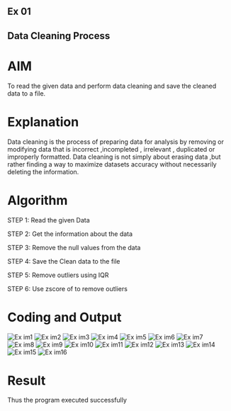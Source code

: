 ## Ex 01
## Data Cleaning Process

# AIM
To read the given data and perform data cleaning and save the cleaned data to a file.

# Explanation
Data cleaning is the process of preparing data for analysis by removing or modifying data that is incorrect ,incompleted , irrelevant , duplicated or improperly formatted. Data cleaning is not simply about erasing data ,but rather finding a way to maximize datasets accuracy without necessarily deleting the information.

# Algorithm
STEP 1: Read the given Data

STEP 2: Get the information about the data

STEP 3: Remove the null values from the data

STEP 4: Save the Clean data to the file

STEP 5: Remove outliers using IQR

STEP 6: Use zscore of to remove outliers

# Coding and Output
![Ex im1](https://github.com/user-attachments/assets/dcafe988-72e8-429a-9db1-263976a8d430)
![Ex im2](https://github.com/user-attachments/assets/15f2ecb9-8e3b-43c3-90e0-ca16455254a6)
![Ex im3](https://github.com/user-attachments/assets/1b771278-4aba-40f1-a297-3a8695e166fd)
![Ex im4](https://github.com/user-attachments/assets/4f882022-5f26-49bb-9422-834c99c523b6)
![Ex im5](https://github.com/user-attachments/assets/3cdaacb5-aa9e-4795-93d7-a05b646956e9)
![Ex im6](https://github.com/user-attachments/assets/48c637a5-6d8d-491c-9d58-c7d8e31ce679)
![Ex im7](https://github.com/user-attachments/assets/3ca08125-d7ac-4de0-82d1-4c9e241a9f86)
![Ex im8](https://github.com/user-attachments/assets/06aaa585-b333-451e-8d89-3c19538be3af)
![Ex im9](https://github.com/user-attachments/assets/523b70e0-ee40-4d6d-ba5d-3a78dd7186f5)
![Ex im10](https://github.com/user-attachments/assets/aef1e1da-6be3-4f26-9c4c-c02b751c602c)
![Ex im11](https://github.com/user-attachments/assets/29b5e664-27a4-4f94-a5f1-5747f86799b2)
![Ex im12](https://github.com/user-attachments/assets/141a59db-a165-4686-9a85-f6a249fa3ea3)
![Ex im13](https://github.com/user-attachments/assets/379772b6-4cbd-4f8b-b1cb-7e838a4b9309)
![Ex im14](https://github.com/user-attachments/assets/67ba4337-ca7c-43c8-874c-3ae70902e31b)
![Ex im15](https://github.com/user-attachments/assets/37726b99-4700-4161-921a-0e0bdd031a4c)
![Ex im16](https://github.com/user-attachments/assets/14dea158-4351-490f-8991-e71770ca1008)

# Result
Thus the program executed successfully          
